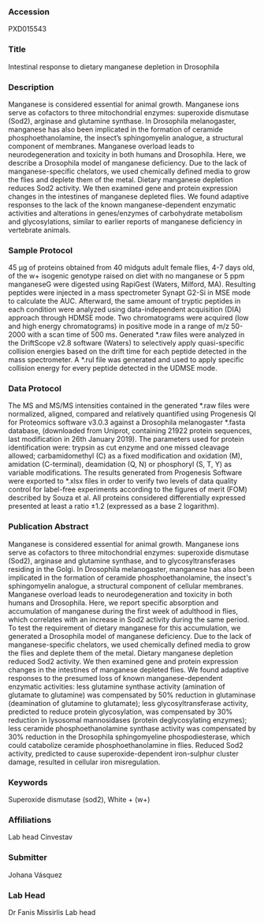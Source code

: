 ### Accession
PXD015543

### Title
Intestinal response to dietary manganese depletion in Drosophila

### Description
Manganese is considered essential for animal growth. Manganese ions serve as cofactors to three mitochondrial enzymes: superoxide dismutase (Sod2), arginase and glutamine synthase. In Drosophila melanogaster, manganese has also been implicated in the formation of ceramide phosphoethanolamine, the insect’s sphingomyelin analogue, a structural component of membranes. Manganese overload leads to neurodegeneration and toxicity in both humans and Drosophila. Here, we describe a Drosophila model of manganese deficiency. Due to the lack of manganese-specific chelators, we used chemically defined media to grow the flies and deplete them of the metal. Dietary manganese depletion reduces Sod2 activity. We then examined gene and protein expression changes in the intestines of manganese depleted flies. We found adaptive responses to the lack of the known manganese-dependent enzymatic activities and alterations in genes/enzymes of carbohydrate metabolism and glycosylations, similar to earlier reports of manganese deficiency in vertebrate animals.

### Sample Protocol
45 μg of proteins obtained from 40 midguts adult female flies, 4-7 days old, of the w+ isogenic genotype raised on diet with no manganese or 5 ppm manganeseG were digested using RapiGest (Waters, Milford, MA). Resulting peptides were injected in a mass spectrometer Synapt G2-Si in MSE mode to calculate the AUC. Afterward, the same amount of tryptic peptides in each condition were analyzed using data-independent acquisition (DIA) approach through HDMSE mode. Two chromatograms were acquired (low and high energy chromatograms) in positive mode in a range of m/z 50-2000 with a scan time of 500 ms. Generated *.raw files were analyzed in the DriftScope v2.8 software (Waters) to selectively apply quasi-specific collision energies based on the drift time for each peptide detected in the mass spectrometer. A *.rul file was generated and used to apply specific collision energy for every peptide detected in the UDMSE mode.

### Data Protocol
The MS and MS/MS intensities contained in the generated *.raw files were normalized, aligned, compared and relatively quantified using Progenesis QI for Proteomics software v3.0.3 against a Drosophila melanogaster *.fasta database, (downloaded from Uniprot, containing 21922 protein sequences, last modification in 26th January 2019). The parameters used for protein identification were: trypsin as cut enzyme and one missed cleavage allowed; carbamidomethyl (C) as a fixed modification and oxidation (M), amidation (C-terminal), deamidation (Q, N) or phosphoryl (S, T, Y) as variable modifications. The results generated from Progenesis Software were exported to *.xlsx files in order to verify two levels of data quality control for label-free experiments according to the figures of merit (FOM) described by Souza et al. All proteins considered differentially expressed presented at least a ratio ±1.2 (expressed as a base 2 logarithm).

### Publication Abstract
Manganese is considered essential for animal growth. Manganese ions serve as cofactors to three mitochondrial enzymes: superoxide dismutase (Sod2), arginase and glutamine synthase, and to glycosyltransferases residing in the Golgi. In Drosophila melanogaster, manganese has also been implicated in the formation of ceramide phosphoethanolamine, the insect's sphingomyelin analogue, a structural component of cellular membranes. Manganese overload leads to neurodegeneration and toxicity in both humans and Drosophila. Here, we report specific absorption and accumulation of manganese during the first week of adulthood in flies, which correlates with an increase in Sod2 activity during the same period. To test the requirement of dietary manganese for this accumulation, we generated a Drosophila model of manganese deficiency. Due to the lack of manganese-specific chelators, we used chemically defined media to grow the flies and deplete them of the metal. Dietary manganese depletion reduced Sod2 activity. We then examined gene and protein expression changes in the intestines of manganese depleted flies. We found adaptive responses to the presumed loss of known manganese-dependent enzymatic activities: less glutamine synthase activity (amination of glutamate to glutamine) was compensated by 50% reduction in glutaminase (deamination of glutamine to glutamate); less glycosyltransferase activity, predicted to reduce protein glycosylation, was compensated by 30% reduction in lysosomal mannosidases (protein deglycosylating enzymes); less ceramide phosphoethanolamine synthase activity was compensated by 30% reduction in the Drosophila sphingomyeline phospodiesterase, which could catabolize ceramide phosphoethanolamine in flies. Reduced Sod2 activity, predicted to cause superoxide-dependent iron-sulphur cluster damage, resulted in cellular iron misregulation.

### Keywords
Superoxide dismutase (sod2), White + (w+)

### Affiliations
Lab head
Cinvestav

### Submitter
Johana Vásquez

### Lab Head
Dr Fanis Missirlis
Lab head


